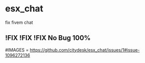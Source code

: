 # esx_chat
fix fivem chat 

!FIX !FIX !FIX No Bug 100%
--------------------------------------------------------------------------------
  #IMAGES = https://github.com/citydesk/esx_chat/issues/1#issue-1096272136

